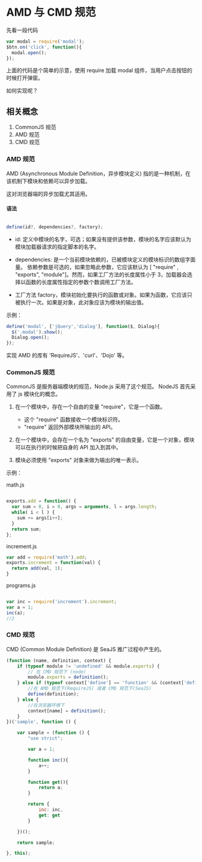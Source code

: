# AMD 与 CMD 规范

先看一段代码

```js
var modal = require('modal');
$btn.on('click', function(){
  modal.open();
});
```

上面的代码是个简单的示意，使用 require 加载 modal 组件，当用户点击按钮的时候打开弹窗。

如何实现呢？

## 相关概念

1. CommonJS 规范
2. AMD 规范
3. CMD 规范

### AMD 规范

AMD (Asynchronous Module Definition，异步模块定义) 指的是一种机制，在该机制下模块和依赖可以异步加载。

这对浏览器端的异步加载尤其适用。

#### 语法

```js

define(id?, dependencies?, factory);

```

- id: 定义中模块的名字，可选；如果没有提供该参数，模块的名字应该默认为模块加载器请求的指定脚本的名字。

- dependencies: 是一个当前模块依赖的，已被模块定义的模块标识的数组字面量。 依赖参数是可选的，如果忽略此参数，它应该默认为 [ "require" , "exports", "module"]。然而，如果工厂方法的长度属性小于 3，加载器会选择以函数的长度属性指定的参数个数调用工厂方法。

- 工厂方法 factory，模块初始化要执行的函数或对象。如果为函数，它应该只被执行一次。如果是对象，此对象应该为模块的输出值。

示例：

```js
define('modal', ['jQuery','dialog'], function($, Dialog){
  $('.modal').show();
  Dialog.open();
});
```

实现 AMD 的库有 'RequireJS'、'curl'、'Dojo' 等。

###  CommonJS 规范

CommonJS 是服务器端模块的规范，Node.js 采用了这个规范。
NodeJS 首先采用了 js 模块化的概念。

1. 在一个模块中，存在一个自由的变量 "require"，它是一个函数。
    - 这个 "require" 函数接收一个模块标识符。
    - "require" 返回外部模块所输出的 API。

2. 在一个模块中，会存在一个名为 "exports" 的自由变量，它是一个对象，模块可以在执行的时候把自身的 API 加入到其中。

3. 模块必须使用 "exports" 对象来做为输出的唯一表示。

示例：

math.js

```js

exports.add = function() {
  var sum = 0, i = 0, args = arguments, l = args.length;
  while( i < l ) {
    sum += args[i++];
  }
  return sum;
};
```

increment.js

```js
var add = require('math').add;
exports.increment = function(val) {
  return add(val, 1);
}

```

programs.js

```js

var inc = require('increment').increment;
var a = 1;
inc(a);
//2

```

### CMD 规范

CMD (Common Module Definition) 是 SeaJS 推广过程中产生的。

```js
(function (name, definition, context) {
    if (typeof module != 'undefined' && module.exports) {
        // 在 CMD 规范下 (node)
        module.exports = definition();
    } else if (typeof context['define'] == 'function' && (context['define']['amd'] || context['define']['cmd'])  ) {
        //在 AMD 规范下(RequireJS) 或者 CMD 规范下(SeaJS)
        define(definition);
    } else {
        //在浏览器环境下
        context[name] = definition();
    }
})('sample', function () {

    var sample = (function () {
        "use strict";

        var a = 1;

        function inc(){
            a++;
        }

        function get(){
            return a;
        }

        return {
            inc: inc,
            get: get
        }

    })();

    return sample;

}, this);
```